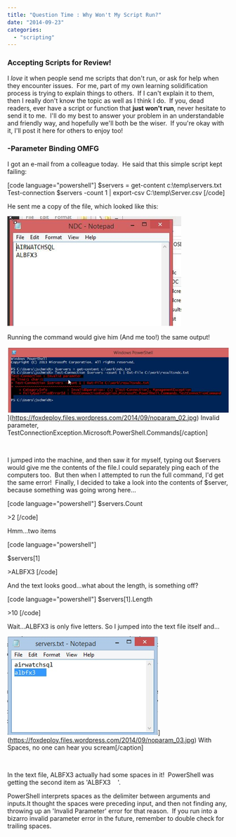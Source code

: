 ```yaml
---
title: "Question Time : Why Won't My Script Run?"
date: "2014-09-23"
categories: 
  - "scripting"
---
```


### Accepting Scripts for Review!

I _love_ it when people send me scripts that don't run, or ask for help when they encounter issues.  For me, part of my own learning solidification process is trying to explain things to others.  If I can't explain it to them, then I really don't know the topic as well as I think I do.  If you, dead readers, ever have a script or function that **just won't run**, never hesitate to send it to me.  I'll do my best to answer your problem in an understandable and friendly way, and hopefully we'll both be the wiser.  If you're okay with it, I'll post it here for others to enjoy too!

### \-Parameter Binding OMFG

I got an e-mail from a colleague today.  He said that this simple script kept failing:

\[code language="powershell"\] $servers = get-content c:\\temp\\servers.txt Test-connection $servers -count 1 | export-csv C:\\temp\\Server.csv \[/code\]

He sent me a copy of the file, which looked like this:

[![NoParam_01](images/noparam_01.jpg)](https://foxdeploy.files.wordpress.com/2014/09/noparam_01.jpg)

Running the command would give him (And me too!) the same output!

![NoParam_02](images/noparam_02.jpg)](https://foxdeploy.files.wordpress.com/2014/09/noparam_02.jpg) Invalid parameter, TestConnectionException.Microsoft.PowerShell.Commands\[/caption\]

 

I jumped into the machine, and then saw it for myself, typing out $servers would give me the contents of the file.I could separately ping each of the computers too.  But then when I attempted to run the full command, I'd get the same error!  Finally, I decided to take a look into the contents of $server, because something was going wrong here…

\[code language="powershell"\] $servers.Count

\>2 \[/code\]

Hmm…two items

\[code language="powershell"\]

$servers\[1\]                              

\>ALBFX3 \[/code\]

And the text looks good…what about the length, is something off?

\[code language="powershell"\] $servers\[1\].Length          

\>10 \[/code\]

Wait…ALBFX3 is only five letters. So I jumped into the text file itself and…

![NoParam_03](images/noparam_03.jpg)](https://foxdeploy.files.wordpress.com/2014/09/noparam_03.jpg) With Spaces, no one can hear you scream\[/caption\]

 

In the text file, ALBFX3 actually had some spaces in it!  PowerShell was getting the second item as 'ALBFX3    '.

PowerShell interprets spaces as the delimiter between arguments and inputs.It thought the spaces were preceding input, and then not finding any, throwing up an 'Invalid Parameter' error for that reason.  If you run into a bizarro invalid parameter error in the future, remember to double check for trailing spaces.
